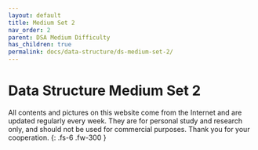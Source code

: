 ```yaml
---
layout: default
title: Medium Set 2
nav_order: 2
parent: DSA Medium Difficulty
has_children: true
permalink: docs/data-structure/ds-medium-set-2/
---
```


# Data Structure Medium Set 2

All contents and pictures on this website come from the Internet and are updated regularly every week. They are for personal study and research only, and should not be used for commercial purposes. Thank you for your cooperation.
{: .fs-6 .fw-300 }



